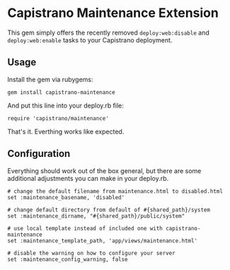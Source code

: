 Capistrano Maintenance Extension
=================================

This gem simply offers the recently removed `deploy:web:disable` and `deploy:web:enable` tasks to your Capistrano deployment.

Usage
-----

Install the gem via rubygems:

    gem install capistrano-maintenance

And put this line into your deploy.rb file:

    require 'capistrano/maintenance'

That's it. Everthing works like expected.

Configuration
-------------

Everything should work out of the box general, but there are some additional adjustments you can make in your deploy.rb.

    # change the default filename from maintenance.html to disabled.html
    set :maintenance_basename, 'disabled'

    # change default directory from default of #{shared_path}/system
    set :maintenance_dirname, "#{shared_path}/public/system"

    # use local template instead of included one with capistrano-maintenance
    set :maintenance_template_path, 'app/views/maintenance.html'

	# disable the warning on how to configure your server
	set :maintenance_config_warning, false
